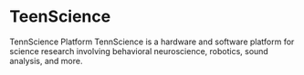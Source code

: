 # TeenScience
TennScience Platform
TennScience is a hardware and software platform for science research involving behavioral neuroscience, robotics, sound analysis, and more.

